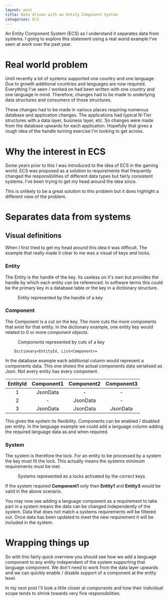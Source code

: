 ```yaml
---
layout: post
title: Data driven with an Entity Component System
categories: ECS
---
```

An Entity Component System (ECS) as I understand it separates data from systems. I going to explore this statement using a real world example I've seen at work over the past year.

# Real world problem
Until recently a lot of systems supported one country and one language. Due to growth additional countries and languages are now required. Everything I've seen / worked on had been written with one country and one language in mind. Therefore, changes had to be made to underlying data structures and consumers of those structures.

These changes had to be made in various places requiring numerous database and application changes. The applications had typical N-Tier structures with a data layer, business layer, etc. So changes were made from the database upwards for each application. Hopefully that gives a rough idea of the handle turning exercise I'm looking to get across.

# Why the interest in ECS
Some years prior to this I was introduced to the idea of ECS in the gaming world. ECS was proposed as a solution to requirements that frequently changed the responsibilities of different data types but fairly consistent systems. I've been trying to get my head around the idea since.

This is unlikely to be a great solution to this problem but it does highlight a different view of the problem.

# Separates data from systems

## Visual definitions
When I first tried to get my head around this idea it was difficult. The example that really made it clear to me was a visual of keys and locks.

### Entity
The Entity is the handle of the key. Its useless on it's own but provides the handle by which each entity can be referenced. In software terms this could be the primary key in a database table or the key in a dictionary structure.  

<figure>
	<img src="{{ '/assets/img/2017-05-30/EntityKey.jpg' | prepend: site.baseurl }}" alt="">
	<figcaption>Entity represented by the handle of a key</figcaption>
</figure>

### Component
The Component is a cut on the key. The more cuts the more components that exist for that entity. In the dictionary example, one entity key would related to 0 or more component objects.  

<figure>
	<img src="{{ '/assets/img/2017-05-30/ComponentKeys.jpg' | prepend: site.baseurl }}" alt="">
	<figcaption>Components represented by cuts of a key</figcaption>
</figure>

```
    Dictionary<EntityId, List<Component>>
```

In the database example each additional column would represent a components data. This one shows the actual components data serialised as Json. Not every entity has every component.

| EntityId        | Component1           | Component2           | Component3  |
|:-:|:-:|:-:|:-:|
| 1      | JsonData   | -|-
| 2      | -  |   JsonData    |-
| 3 | JsonData   |    JsonData    |JsonData   


This gives the system its flexibility. Components can be enabled / disabled per entity. In the language example we could add a language column adding the required language data as and when required.

### System
The system is therefore the lock. For an entity to be processed by a system the key must fit the lock. This actually means the systems minimum requirements must be met.  

<figure>
	<img src="{{ '/assets/img/2017-05-30/Systems.jpg' | prepend: site.baseurl }}" alt="">
	<figcaption>Systems represented as a locks activated by the correct keys</figcaption>
</figure>

If the system required **Component1** only then **Entity1** and **Entity3** would be valid in the above scenario.

You may now see adding a language component as a requirement to take part in a system means the data can be changed independently of the system. Data that does not match a systems requirements will be filtered out. Once data has been updated to meet the new requirement it will be included in the system.

# Wrapping things up
So with this fairly quick overview you should see how we add a language component to any entity independent of the system supporting that language component. We don't need to work from the data layer upwards and we can quickly enable / disable support of a component at the entity level.

In my next post I'll look a little closer at components and how their individual scope tends to shrink towards very fine responsibilities.
